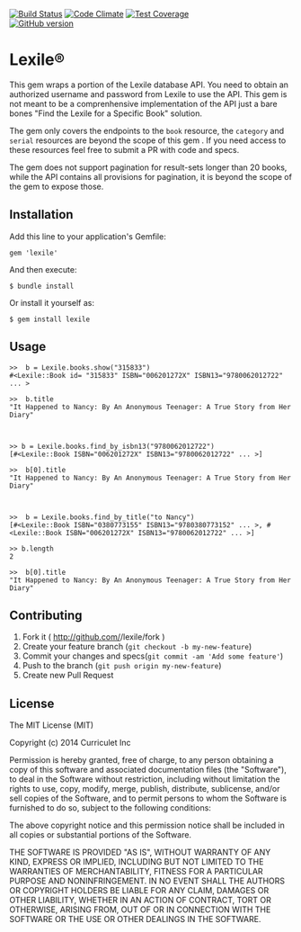 [![Build Status](https://travis-ci.org/curriculet/lexile.svg?branch=master)](https://travis-ci.org/Curriculet/Lexile) 
[![Code Climate](https://codeclimate.com/github/curriculet/lexile/badges/gpa.svg)](https://codeclimate.com/github/curriculet/lexile)
[![Test Coverage](https://codeclimate.com/github/curriculet/lexile/badges/coverage.svg)](https://codeclimate.com/github/curriculet/lexile)  
[![GitHub version](https://badge.fury.io/gh/curriculet%2Flexile.svg)](http://badge.fury.io/gh/curriculet%2Flexile)

# Lexile® 

This gem wraps a portion of the Lexile database API. You need to obtain an
authorized username and password from Lexile to use the API. This gem is not
meant to be a comprenhensive implementation of the API just a bare bones
"Find the Lexile for a Specific Book" solution.

The gem only covers the endpoints to the `book` resource, the `category` and
`serial` resources are beyond the scope of this gem . If you need access
 to these resources feel free to submit a PR with code and specs.

The gem does not support pagination for result-sets longer than 20 books, while
the API contains all provisions for pagination, it is beyond the scope of the
gem to expose those.

## Installation

Add this line to your application's Gemfile:

    gem 'lexile'

And then execute:

    $ bundle install

Or install it yourself as:

    $ gem install lexile

## Usage

    >>  b = Lexile.books.show("315833")
    #<Lexile::Book id= "315833" ISBN="006201272X" ISBN13="9780062012722" ... >

    >>  b.title
    "It Happened to Nancy: By An Anonymous Teenager: A True Story from Her Diary"



    >> b = Lexile.books.find_by_isbn13("9780062012722")
    [#<Lexile::Book ISBN="006201272X" ISBN13="9780062012722" ... >]

    >>  b[0].title
    "It Happened to Nancy: By An Anonymous Teenager: A True Story from Her Diary"



    >>  b = Lexile.books.find_by_title("to Nancy")
    [#<Lexile::Book ISBN="0380773155" ISBN13="9780380773152" ... >, #<Lexile::Book ISBN="006201272X" ISBN13="9780062012722" ... >]

    >> b.length
    2

    >>  b[0].title
    "It Happened to Nancy: By An Anonymous Teenager: A True Story from Her Diary"


## Contributing

1. Fork it ( http://github.com/<my-github-username>/lexile/fork )
2. Create your feature branch (`git checkout -b my-new-feature`)
3. Commit your changes and specs(`git commit -am 'Add some feature'`)
4. Push to the branch (`git push origin my-new-feature`)
5. Create new Pull Request

## License

The MIT License (MIT)

Copyright (c) 2014 Curriculet Inc

Permission is hereby granted, free of charge, to any person obtaining a copy
of this software and associated documentation files (the "Software"), to deal
in the Software without restriction, including without limitation the rights
to use, copy, modify, merge, publish, distribute, sublicense, and/or sell
copies of the Software, and to permit persons to whom the Software is
furnished to do so, subject to the following conditions:

The above copyright notice and this permission notice shall be included in
all copies or substantial portions of the Software.

THE SOFTWARE IS PROVIDED "AS IS", WITHOUT WARRANTY OF ANY KIND, EXPRESS OR
IMPLIED, INCLUDING BUT NOT LIMITED TO THE WARRANTIES OF MERCHANTABILITY,
FITNESS FOR A PARTICULAR PURPOSE AND NONINFRINGEMENT. IN NO EVENT SHALL THE
AUTHORS OR COPYRIGHT HOLDERS BE LIABLE FOR ANY CLAIM, DAMAGES OR OTHER
LIABILITY, WHETHER IN AN ACTION OF CONTRACT, TORT OR OTHERWISE, ARISING FROM,
OUT OF OR IN CONNECTION WITH THE SOFTWARE OR THE USE OR OTHER DEALINGS IN
THE SOFTWARE.